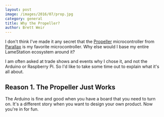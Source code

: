 ```yaml
---
layout: post
image: /images/2016/07/prop.jpg
category: general
title: Why the Propeller?
author: Brett Weir
---
```


I don't think I've made it any secret that the [Propeller](https://www.parallax.com/product/p8x32a-d40) microcontroller from [Parallax](https://www.parallax.com/) is my favorite microcontroller. Why else would I base my entire LameStation ecosystem around it?

I am often asked at trade shows and events why I chose it, and not the Arduino or Raspberry Pi. So I'd like to take some time out to explain what it's all about.

## Reason 1. The Propeller Just Works

The Arduino is fine and good when you have a board that you need to turn on. It's a different story when you want to design your own product. Now you're in for fun.
